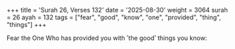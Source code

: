 +++
title = 'Surah 26, Verses 132'
date = '2025-08-30'
weight = 3064
surah = 26
ayah = 132
tags = ["fear", "good", "know", "one", "provided", "thing", "things"]
+++

Fear the One Who has provided you with ˹the good˺ things you know: